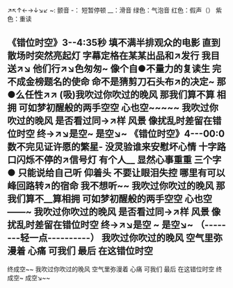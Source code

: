 ↗↖↑←→↓↘↙
~: 颤音
-： 短暂停顿
__：滑音
绿色：气泡音
红色：假声（）
紫色：重读

《错位时空》3--4:35秒
填不满半排观众的电影
直到散场时突然亮起灯
字幕定格在某某出品和↗发行
我目送↗↘ 他们行↗↘色匆匆~
像个自●不量力的复读生
完不成金榜题名的使命
命不是猜剪刀石头布↗的决定~
那●么任性↗↗
(吸)我吹过你吹过的晚风
那我们算不算 相拥
可如梦初醒般的两手空空
心也空~~~~~
我吹过你吹过的晚风
是否看过同→↗样 风景
像扰乱时差留在错位时空
终→↗↘是空~  是空↘~
《错位时空》4---00:0
数不完见证许愿的繁星-
没灵验谁来安慰坏心情
十字路口闪烁不停的↗信号灯
有个人__  显然心事重重
三个字● 只能说给自己听
仰着头 不要让眼泪失控
哪里有可以峰回路转↗的宿命
我不想听~~
我吹过你吹过的晚风
那我们算不__算相拥
可如梦初醒般的两手空空
心也空——~
我吹过你吹过的晚风
是否看过同→↗样 风景
像扰乱时差留在错位时空
终→↗↘是空 ~ 是空↘~
（--------轻一点----------）
我吹过你吹过的晚风
空气里弥漫着 心痛
可我们 最后 在这错位时空
--------------------------
终成空~~
我吹过你吹过的晚风
空气里弥漫着 心痛
可我们 最后 在这错位时空
终成空~ 成空↘~~